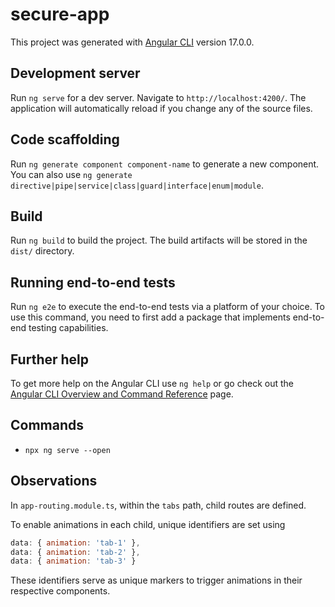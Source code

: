 # secure-app
This project was generated with [Angular CLI](https://github.com/angular/angular-cli) version 17.0.0.

## Development server
Run `ng serve` for a dev server. Navigate to `http://localhost:4200/`. The application will automatically reload if you change any of the source files.

## Code scaffolding
Run `ng generate component component-name` to generate a new component. You can also use `ng generate directive|pipe|service|class|guard|interface|enum|module`.

## Build
Run `ng build` to build the project. The build artifacts will be stored in the `dist/` directory.

## Running end-to-end tests
Run `ng e2e` to execute the end-to-end tests via a platform of your choice. To use this command, you need to first add a package that implements end-to-end testing capabilities.

## Further help
To get more help on the Angular CLI use `ng help` or go check out the [Angular CLI Overview and Command Reference](https://angular.io/cli) page.

## Commands
- `npx ng serve --open`

## Observations
In `app-routing.module.ts`, within the `tabs` path, child routes are defined. 

To enable animations in each child, unique identifiers are set using 

```js
data: { animation: 'tab-1' }, 
data: { animation: 'tab-2' }, 
data: { animation: 'tab-3' } 
```
These identifiers serve as unique markers to trigger animations in their respective components.